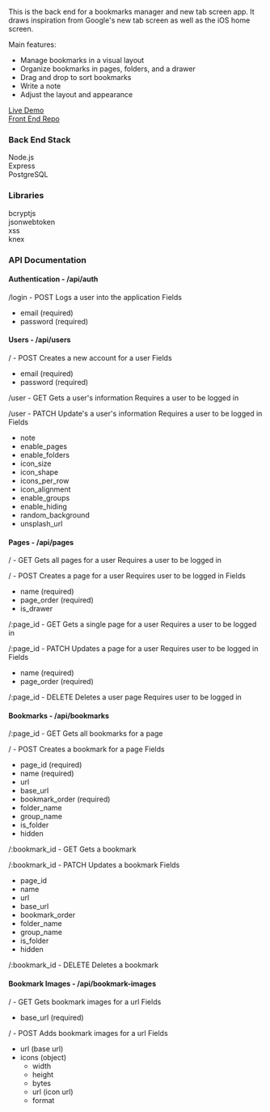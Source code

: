 This is the back end for a bookmarks manager and new tab screen app. It draws inspiration from Google's new tab screen as well as the iOS home screen.

Main features:
- Manage bookmarks in a visual layout
- Organize bookmarks in pages, folders, and a drawer
- Drag and drop to sort bookmarks
- Write a note
- Adjust the layout and appearance

[Live Demo](http://localhost:3000)<br />
[Front End Repo](https://github.com/Taeil2/bookmarks-manager-front)

### Back End Stack
Node.js<br />
Express<br />
PostgreSQL

### Libraries
bcryptjs<br />
jsonwebtoken<br />
xss<br />
knex

### API Documentation
#### Authentication - /api/auth
/login - POST
Logs a user into the application
Fields
- email (required)
- password (required)


#### Users - /api/users
/ - POST
Creates a new account for a user
Fields
- email (required)
- password (required)

/user - GET
Gets a user's information
Requires a user to be logged in

/user - PATCH
Update's a user's information
Requires a user to be logged in
Fields
- note
- enable_pages
- enable_folders
- icon_size
- icon_shape
- icons_per_row
- icon_alignment
- enable_groups
- enable_hiding
- random_background
- unsplash_url

#### Pages - /api/pages
/ - GET
Gets all pages for a user
Requires a user to be logged in

/ - POST
Creates a page for a user
Requires user to be logged in
Fields
- name (required)
- page_order (required)
- is_drawer

/:page_id - GET
Gets a single page for a user
Requires a user to be logged in

/:page_id - PATCH
Updates a page for a user
Requires user to be logged in
Fields
- name (required)
- page_order (required)

/:page_id - DELETE
Deletes a user page
Requires user to be logged in

#### Bookmarks - /api/bookmarks
/:page_id - GET
Gets all bookmarks for a page

/ - POST
Creates a bookmark for a page
Fields
- page_id (required)
- name (required)
- url
- base_url
- bookmark_order (required)
- folder_name
- group_name
- is_folder
- hidden

/:bookmark_id - GET
Gets a bookmark

/:bookmark_id - PATCH
Updates a bookmark
Fields
- page_id
- name
- url
- base_url
- bookmark_order
- folder_name
- group_name
- is_folder
- hidden

/:bookmark_id - DELETE
Deletes a bookmark

#### Bookmark Images - /api/bookmark-images
/ - GET
Gets bookmark images for a url
Fields
- base_url (required)

/ - POST
Adds bookmark images for a url
Fields
- url (base url)
- icons (object)
  - width
  - height
  - bytes
  - url (icon url)
  - format
